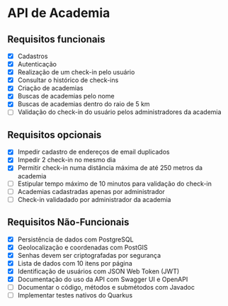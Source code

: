 # API de Academia

## Requisitos funcionais

- [x] Cadastros
- [x] Autenticação
- [x] Realização de um check-in pelo usuário
- [x] Consultar o histórico de check-ins
- [x] Criação de academias
- [x] Buscas de academias pelo nome
- [x] Buscas de academias dentro do raio de 5 km
- [ ] Validação do check-in do usuário pelos administradores da academia

## Requisitos opcionais

- [x] Impedir cadastro de endereços de email duplicados
- [x] Impedir 2 check-in no mesmo dia
- [x] Permitir check-in numa distância máxima de até 250 metros da academia
- [ ] Estipular tempo máximo de 10 minutos para validação do check-in
- [ ] Academias cadastradas apenas por administrador
- [ ] Check-in validadado por administrador da academia

## Requisitos Não-Funcionais

- [x] Persistência de dados com PostgreSQL
- [x] Geolocalização e coordenadas com PostGIS
- [x] Senhas devem ser criptografadas por segurança
- [x] Lista de dados com 10 itens por página
- [x] Identificação de usuários com JSON Web Token (JWT)
- [x] Documentação do uso da API com Swagger UI e OpenAPI
- [ ] Documentar o código, métodos e submétodos com Javadoc
- [ ] Implementar testes nativos do Quarkus